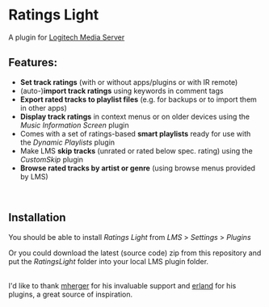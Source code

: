 Ratings Light
====

A plugin for [Logitech Media Server](https://github.com/Logitech/slimserver)<br>

## Features:

* **Set track ratings** (with or without apps/plugins or with IR remote)
* (auto-)**import track ratings** using keywords in comment tags
* **Export rated tracks to playlist files** (e.g. for backups or to import them in other apps)
* **Display track ratings** in context menus or on older devices using the *Music Information Screen* plugin
* Comes with a set of ratings-based **smart playlists** ready for use with the *Dynamic Playlists* plugin
* Make LMS **skip tracks** (unrated or rated below spec. rating) using the *CustomSkip* plugin
* **Browse rated tracks by artist or genre** (using browse menus provided by LMS)
<br>

## Installation

You should be able to install *Ratings Light* from *LMS* > *Settings* > *Plugins*

Or you could download the latest (source code) zip from this repository and put the *RatingsLight* folder into your local LMS plugin folder.
<br><br>


I'd like to thank [mherger](https://github.com/mherger) for his invaluable support and [erland](https://github.com/erland) for his plugins, a great source of inspiration.